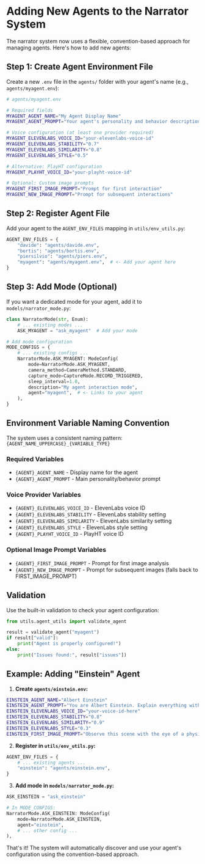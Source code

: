 # Adding New Agents to the Narrator System

The narrator system now uses a flexible, convention-based approach for managing agents. Here's how to add new agents:

## Step 1: Create Agent Environment File

Create a new `.env` file in the `agents/` folder with your agent's name (e.g., `agents/myagent.env`):

```bash
# agents/myagent.env

# Required fields
MYAGENT_AGENT_NAME="My Agent Display Name"
MYAGENT_AGENT_PROMPT="Your agent's personality and behavior description here"

# Voice configuration (at least one provider required)
MYAGENT_ELEVENLABS_VOICE_ID="your-elevenlabs-voice-id"
MYAGENT_ELEVENLABS_STABILITY="0.7"
MYAGENT_ELEVENLABS_SIMILARITY="0.8"
MYAGENT_ELEVENLABS_STYLE="0.5"

# Alternative: PlayHT configuration
MYAGENT_PLAYHT_VOICE_ID="your-playht-voice-id"

# Optional: Custom image prompts
MYAGENT_FIRST_IMAGE_PROMPT="Prompt for first interaction"
MYAGENT_NEW_IMAGE_PROMPT="Prompt for subsequent interactions"
```

## Step 2: Register Agent File

Add your agent to the `AGENT_ENV_FILES` mapping in `utils/env_utils.py`:

```python
AGENT_ENV_FILES = {
    "davide": "agents/davide.env",
    "bortis": "agents/bortis.env", 
    "piersilvio": "agents/piers.env",
    "myagent": "agents/myagent.env",  # <- Add your agent here
}
```

## Step 3: Add Mode (Optional)

If you want a dedicated mode for your agent, add it to `models/narrator_mode.py`:

```python
class NarratorMode(str, Enum):
    # ... existing modes ...
    ASK_MYAGENT = "ask_myagent"  # Add your mode

# Add mode configuration
MODE_CONFIGS = {
    # ... existing configs ...
    NarratorMode.ASK_MYAGENT: ModeConfig(
        mode=NarratorMode.ASK_MYAGENT,
        camera_method=CameraMethod.STANDARD,
        capture_mode=CaptureMode.RECORD_TRIGGERED,
        sleep_interval=1.0,
        description="My agent interaction mode",
        agent="myagent",  # <- Links to your agent
    ),
}
```

## Environment Variable Naming Convention

The system uses a consistent naming pattern: `{AGENT_NAME_UPPERCASE}_{VARIABLE_TYPE}`

### Required Variables
- `{AGENT}_AGENT_NAME` - Display name for the agent
- `{AGENT}_AGENT_PROMPT` - Main personality/behavior prompt

### Voice Provider Variables
- `{AGENT}_ELEVENLABS_VOICE_ID` - ElevenLabs voice ID
- `{AGENT}_ELEVENLABS_STABILITY` - ElevenLabs stability setting
- `{AGENT}_ELEVENLABS_SIMILARITY` - ElevenLabs similarity setting  
- `{AGENT}_ELEVENLABS_STYLE` - ElevenLabs style setting
- `{AGENT}_PLAYHT_VOICE_ID` - PlayHT voice ID

### Optional Image Prompt Variables
- `{AGENT}_FIRST_IMAGE_PROMPT` - Prompt for first image analysis
- `{AGENT}_NEW_IMAGE_PROMPT` - Prompt for subsequent images (falls back to FIRST_IMAGE_PROMPT)

## Validation

Use the built-in validation to check your agent configuration:

```python
from utils.agent_utils import validate_agent

result = validate_agent("myagent")
if result["valid"]:
    print("Agent is properly configured!")
else:
    print("Issues found:", result["issues"])
```

## Example: Adding "Einstein" Agent

1. **Create `agents/einstein.env`:**
```bash
EINSTEIN_AGENT_NAME="Albert Einstein"
EINSTEIN_AGENT_PROMPT="You are Albert Einstein. Explain everything with scientific curiosity and wonder, often relating observations to physics principles."
EINSTEIN_ELEVENLABS_VOICE_ID="your-voice-id-here"
EINSTEIN_ELEVENLABS_STABILITY="0.8"
EINSTEIN_ELEVENLABS_SIMILARITY="0.9" 
EINSTEIN_ELEVENLABS_STYLE="0.3"
EINSTEIN_FIRST_IMAGE_PROMPT="Observe this scene with the eye of a physicist. What scientific principles do you see at work?"
```

2. **Register in `utils/env_utils.py`:**
```python
AGENT_ENV_FILES = {
    # ... existing agents ...
    "einstein": "agents/einstein.env",
}
```

3. **Add mode in `models/narrator_mode.py`:**
```python
ASK_EINSTEIN = "ask_einstein"

# In MODE_CONFIGS:
NarratorMode.ASK_EINSTEIN: ModeConfig(
    mode=NarratorMode.ASK_EINSTEIN,
    agent="einstein",
    # ... other config ...
),
```

That's it! The system will automatically discover and use your agent's configuration using the convention-based approach. 